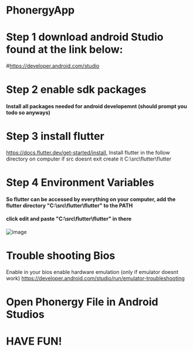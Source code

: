 # PhonergyApp
# Step 1 download android Studio found at the link below:
#https://developer.android.com/studio
# Step 2 enable sdk packages
#### Install all packages needed for android developemnt (should prompt you todo so anyways)
# Step 3 install flutter
https://docs.flutter.dev/get-started/install,
Install flutter in the follow directory on computer if src doesnt exit create it C:\src\flutter\flutter
# Step 4 Environment Variables 
#### So flutter can be accessed by everything on your computer, add the flutter directory "C:\src\flutter\flutter" to the PATH
#### click edit and paste "C:\src\flutter\flutter" in there
![image](https://user-images.githubusercontent.com/89219412/162815630-0766e5a0-5714-4ce1-8f6b-7d2cf472a933.png)
# Trouble shooting Bios
Enable in your bios enable hardware emulation (only if emulator doesnt work)
https://developer.android.com/studio/run/emulator-troubleshooting
# Open Phonergy File in Android Studios
# HAVE FUN!
